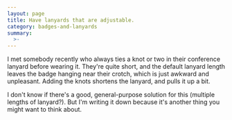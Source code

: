 ```yaml
---
layout: page
title: Have lanyards that are adjustable.
category: badges-and-lanyards
summary:
  >-
---
```


I met somebody recently who always ties a knot or two in their conference lanyard before wearing it.
They're quite short, and the default lanyard length leaves the badge hanging near their crotch, which is just awkward and unpleasant.
Adding the knots shortens the lanyard, and pulls it up a bit.

I don't know if there's a good, general-purpose solution for this (multiple lengths of lanyard?).
But I'm writing it down because it's another thing you might want to think about.
